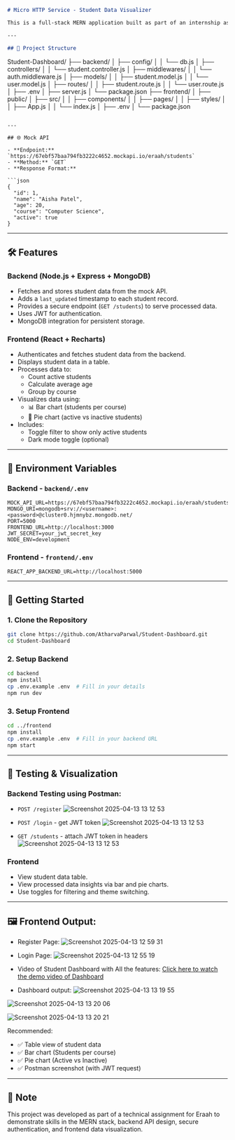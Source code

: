 ```markdown
# Micro HTTP Service - Student Data Visualizer

This is a full-stack MERN application built as part of an internship assignment at **Eraah**. It fetches student details from a provided mock API, stores and processes them securely in a backend service, and displays the data in a React frontend along with visual charts and graphs.

---

## 📁 Project Structure

```
Student-Dashboard/
├── backend/
│   ├── config/
│   │   └── db.js
│   ├── controllers/
│   │   └── student.controller.js
│   ├── middlewares/
│   │   └── auth.middleware.js
│   ├── models/
│   │   ├── student.model.js
│   │   └── user.model.js
│   ├── routes/
│   │   ├── student.route.js
│   │   └── user.route.js
│   ├── .env
│   ├── server.js
│   └── package.json
├── frontend/
│   ├── public/
│   ├── src/
│   │   ├── components/
│   │   ├── pages/
│   │   ├── styles/
│   │   ├── App.js
│   │   └── index.js
│   ├── .env
│   └── package.json
```

---

## 🌐 Mock API

- **Endpoint:** `https://67ebf57baa794fb3222c4652.mockapi.io/eraah/students`
- **Method:** `GET`
- **Response Format:**

```json
{
  "id": 1,
  "name": "Aisha Patel",
  "age": 20,
  "course": "Computer Science",
  "active": true
}
```

---

## 🛠️ Features

### Backend (Node.js + Express + MongoDB)

- Fetches and stores student data from the mock API.
- Adds a `last_updated` timestamp to each student record.
- Provides a secure endpoint (`GET /students`) to serve processed data.
- Uses JWT for authentication.
- MongoDB integration for persistent storage.

### Frontend (React + Recharts)

- Authenticates and fetches student data from the backend.
- Displays student data in a table.
- Processes data to:
  - Count active students
  - Calculate average age
  - Group by course
- Visualizes data using:
  - 📊 Bar chart (students per course)
  - 🥧 Pie chart (active vs inactive students)
- Includes:
  - Toggle filter to show only active students
  - Dark mode toggle (optional)

---

## 🔐 Environment Variables

### Backend - `backend/.env`

```env
MOCK_API_URL=https://67ebf57baa794fb3222c4652.mockapi.io/eraah/students
MONGO_URI=mongodb+srv://<username>:<password>@cluster0.hjmnybz.mongodb.net/
PORT=5000
FRONTEND_URL=http://localhost:3000
JWT_SECRET=your_jwt_secret_key
NODE_ENV=development
```

### Frontend - `frontend/.env`

```env
REACT_APP_BACKEND_URL=http://localhost:5000
```

---

## 🚀 Getting Started

### 1. Clone the Repository

```bash
git clone https://github.com/AtharvaParwal/Student-Dashboard.git
cd Student-Dashboard
```


### 2. Setup Backend

```bash
cd backend
npm install
cp .env.example .env  # Fill in your details
npm run dev
```

### 3. Setup Frontend

```bash
cd ../frontend
npm install
cp .env.example .env  # Fill in your backend URL
npm start
```

---

## 🧪 Testing & Visualization

### Backend Testing using Postman:
  
- `POST /register`
![Screenshot 2025-04-13 13 12 53](https://github.com/user-attachments/assets/acd876de-c460-4857-8a15-98c847525596)

- `POST /login` - get JWT token
![Screenshot 2025-04-13 13 12 53](https://github.com/user-attachments/assets/5c347a4a-280a-48d2-8d6e-1235982d4b94)

- `GET /students` - attach JWT token in headers
![Screenshot 2025-04-13 13 12 53](https://github.com/user-attachments/assets/a1bc3227-65b7-4cc1-bc42-2060cd14b248)
    
 


### Frontend

- View student data table.
- View processed data insights via bar and pie charts.
- Use toggles for filtering and theme switching.

---

## 🖼️ Frontend Output: 
- Register Page:
![Screenshot 2025-04-13 12 59 31](https://github.com/user-attachments/assets/b9a0cced-edaf-4bf8-86a9-6f9fbe32b68f)

- Login Page:
![Screenshot 2025-04-13 12 55 19](https://github.com/user-attachments/assets/5d32534a-a9a5-443e-b127-0cfd3cb7f5fb)

- Video of Student Dashboard with All the features:
[Click here to watch the demo video of Dashboard](https://drive.google.com/file/d/1sqa8HDM_9t5z1s7lhqQ_8mkazCblb9h8/view?usp=drive_link)

- Dashboard output: 
![Screenshot 2025-04-13 13 19 55](https://github.com/user-attachments/assets/abe325fc-d8ee-4d66-8d96-248588d6fd5f)

![Screenshot 2025-04-13 13 20 06](https://github.com/user-attachments/assets/84f5cf1c-6006-44e3-9f55-2b7b40126e1f)

![Screenshot 2025-04-13 13 20 21](https://github.com/user-attachments/assets/ed29eb50-7a01-4b89-8170-369c5972f9ec)



Recommended:
- ✅ Table view of student data
- ✅ Bar chart (Students per course)
- ✅ Pie chart (Active vs Inactive)
- ✅ Postman screenshot (with JWT request)

---

## 📌 Note

This project was developed as part of a technical assignment for Eraah to demonstrate skills in the MERN stack, backend API design, secure authentication, and frontend data visualization.

```
